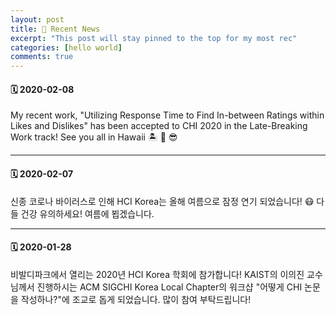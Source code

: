 ```yaml
---
layout: post
title: 📌 Recent News
excerpt: "This post will stay pinned to the top for my most rec"
categories: [hello world]
comments: true
---
```


#### 🗓 2020-02-08

My recent work, "Utilizing Response Time to Find In-between Ratings within Likes and Dislikes" has been accepted to CHI 2020 in the Late-Breaking Work track! See you all in Hawaii 🏝 🌺 😎

---

#### 🗓 2020-02-07

신종 코로나 바이러스로 인해 HCI Korea는 올해 여름으로 잠정 연기 되었습니다! 😷
다들 건강 유의하세요! 여름에 뵙겠습니다.

---

#### 🗓 2020-01-28

비발디파크에서 열리는 2020년 HCI Korea 학회에 참가합니다!
KAIST의 이의진 교수님께서 진행하시는 ACM SIGCHI Korea Local Chapter의 워크샵 "어떻게 CHI 논문을 작성하나?"에 조교로 돕게 되었습니다. 많이 참여 부탁드립니다!


